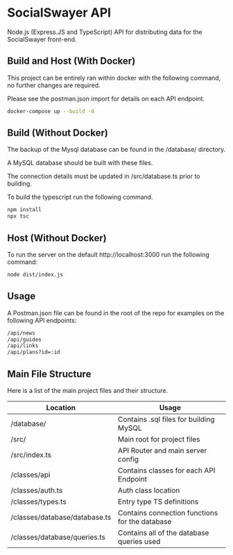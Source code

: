 # SocialSwayer API
Node.js (Express.JS and TypeScript) API for distributing data for the SocialSwayer front-end.

## Build and Host (With Docker)
This project can be entirely ran within docker with the following command, no further changes are required.

Please see the postman.json import for details on each API endpoint.

```bash
docker-compose up --build -d
```

## Build (Without Docker)
The backup of the Mysql database can be found in the /database/ directory. 

A MySQL database should be built with these files. 

The connection details must be updated in /src/database.ts prior to building. 

To build the typescript run the following command.

```bash
npm install
npx tsc
```

## Host (Without Docker)
To run the server on the default http://localhost:3000 run the following command:

```bash
node dist/index.js
```

## Usage
A Postman.json file can be found in the root of the repo for examples on the following API endpoints:

```bash
/api/news
/api/guides
/api/links
/api/plans?id=:id
```

## Main File Structure
Here is a list of the main project files and their structure. 

Location  | Usage
------------- | -------------
/database/  | Contains .sql files for building MySQL
/src/  | Main root for project files
/src/index.ts   |   API Router and main server config
/classes/api  |   Contains classes for each API Endpoint
/classes/auth.ts   |   Auth class location
/classes/types.ts   |   Entry type TS definitions
/classes/database/database.ts   |   Contains connection functions for the database
/classes/database/queries.ts  |   Contains all of the database queries used


